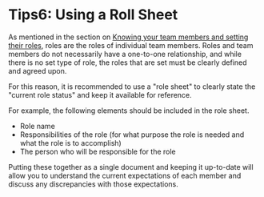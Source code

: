 # Tips6: Using a Roll Sheet

As mentioned in the section on [Knowing your team members and setting their roles](../tutorial/section2-2.md), roles are the roles of individual team members. Roles and team members do not necessarily have a one-to-one relationship, and while there is no set type of role, the roles that are set must be clearly defined and agreed upon.

For this reason, it is recommended to use a "role sheet" to clearly state the "current role status" and keep it available for reference.

For example, the following elements should be included in the role sheet.

* Role name
* Responsibilities of the role (for what purpose the role is needed and what the role is to accomplish)
* The person who will be responsible for the role

Putting these together as a single document and keeping it up-to-date will allow you to understand the current expectations of each member and discuss any discrepancies with those expectations.
